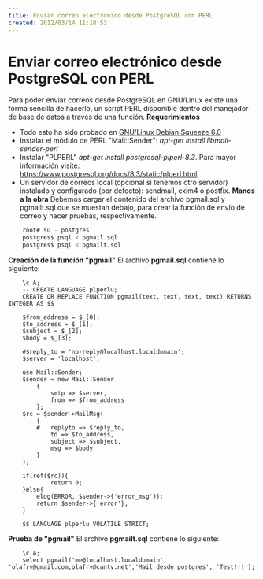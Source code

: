 ```yaml
---
title: Enviar correo electrónico desde PostgreSQL con PERL
created: 2012/03/14 11:18:53
---
```


# Enviar correo electrónico desde PostgreSQL con PERL

Para poder enviar correos desde PostgreSQL en GNU/Linux existe una forma sencilla de hacerlo, un script PERL disponible dentro del manejador de base de datos a través de una función. **Requerimientos**

  * Todo esto ha sido probado en [GNU/Linux Debian Squeeze 6.0](https://www.debian.org)
  * Instalar el módulo de PERL "Mail::Sender": _apt-get install libmail-sender-perl_
  * Instalar "PLPERL" _apt-get install postgresql-plperl-8.3_. Para mayor información visite: <https://www.postgresql.org/docs/8.3/static/plperl.html>
  * Un servidor de correos local (opcional si tenemos otro servidor) instalado y configurado (por defecto): sendmail, exim4 o postfix.
**Manos a la obra** Debemos cargar el contenido del archivo pgmail.sql y pgmailt.sql que se muestan debajo, para crear la función de envío de correo y hacer pruebas, respectivamente. 
    
```bash
    root# su - postgres
    postgres$ psql < pgmail.sql 
    postgres$ psql < pgmailt.sql 
```

**Creación de la función "pgmail"** El archivo **pgmail.sql** contiene lo siguiente: 
    

```
    \c A;
    -- CREATE LANGUAGE plperlu;
    CREATE OR REPLACE FUNCTION pgmail(text, text, text, text) RETURNS INTEGER AS $$
    
    $from_address = $_[0];
    $to_address = $_[1];
    $subject = $_[2];
    $body = $_[3];
    
    #$reply_to = 'no-reply@localhost.localdomain';
    $server = 'localhost';
    
    use Mail::Sender;
    $sender = new Mail::Sender
    	{
    		smtp => $server, 
    		from => $from_address
    	};
    $rc = $sender->MailMsg(
    	{
    	#	replyto => $reply_to,
    		to => $to_address,
    		subject => $subject,
    		msg => $body
    	}
    );
    
    if(ref($rc)){
            return 0;
    }else{
    	elog(ERROR, $sender->{'error_msg'});
    	return $sender->{'error'};
    }
    
    $$ LANGUAGE plperlu VOLATILE STRICT;
``` 

**Prueba de "pgmail"** El archivo **pgmailt.sql** contiene lo siguiente: 
    
``` 
    \c A;
    select pgmail('me@localhost.localdomain', 'olafrv@gmail.com,olafrv@cantv.net','Mail desde postgres', 'Test!!!');
```